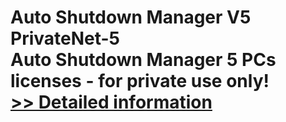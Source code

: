 # Auto Shutdown Manager V5 PrivateNet-5<br />Auto Shutdown Manager 5 PCs licenses - for private use only!<br />[>> Detailed information](https://secure.shareit.com/shareit/product.html?productid=300599112&affiliateid=200057808)